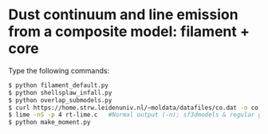 # Dust continuum and line emission from a composite model: filament + core

Type the following commands:

```bash
$ python filament_default.py
$ python shellsplaw_infall.py
$ python overlap_submodels.py
$ curl https://home.strw.leidenuniv.nl/~moldata/datafiles/co.dat -o co.dat
$ lime -nS -p 4 rt-lime.c   #Normal output (-n); sf3dmodels & regular grid (-S) and 4 threads (-p 4)
$ python make_moment.py
```
